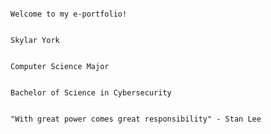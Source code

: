																																		Welcome to my e-portfolio!

																																			Skylar York

																																									Computer Science Major

																																							Bachelor of Science in Cybersecurity

																																			"With great power comes great responsibility" - Stan Lee
